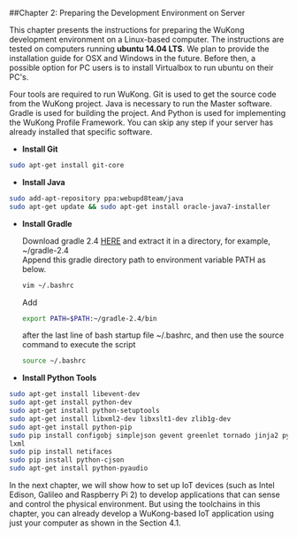 ##Chapter 2: Preparing the Development Environment on Server

<!--- (博文-testing, 振豪-format) --->
<!--
This chapter presents the instructions for preparing the WuKong development environment. To make it easy for readers to learn WuKong without connecting to any IoT device, we show in **[Step 1](Ch2_For_Laptops.md)** how to install WuKong and start WuKong applications using only virtualized devices on computers. In **[Step 2](Ch2_For_Laptops_&_Development_Boards.md)**, we show how to set up IoT devices (such as Intel Edison, Galileo and Raspberry Pi 2) to design applications that can sense and control the physical environment. 
   
In the following discussion, our instructions are specific to computers running **ubuntu 14.04 LTS**. We plan to provide the installation guide for OSX and Windows in the future. Before then, a possible option for laptop users is to install Virtualbox to run ubuntu on laptops.
-->

This chapter presents the instructions for preparing the WuKong development environment on a Linux-based computer. The instructions are tested on computers running **ubuntu 14.04 LTS**. We plan to provide the installation guide for OSX and Windows in the future. Before then, a possible option for PC users is to install Virtualbox to run ubuntu on their PC's. 

Four tools are required to run WuKong. Git is used to get the source code from the WuKong project. Java is necessary to run the Master software. Gradle is used for building the project.
And Python is used for implementing the WuKong Profile Framework. You can skip any step if your server has already installed that specific software.

* **Install Git**   
```bash
sudo apt-get install git-core
```
  
* **Install Java**  
```bash
sudo add-apt-repository ppa:webupd8team/java
sudo apt-get update && sudo apt-get install oracle-java7-installer
```
  
* **Install Gradle**  

  Download gradle 2.4 [HERE](https://services.gradle.org/distributions/gradle-2.4-all.zip) and extract it in a directory, for example, ~/gradle-2.4  
  Append this gradle directory path to environment variable PATH as below.  
  
  ```bash  
  vim ~/.bashrc  
  ```
  
  Add 
  
  ```bash
  export PATH=$PATH:~/gradle-2.4/bin
  ```
  
  after the last line of bash startup file ~/.bashrc, and then use the source command to execute the script  

  ```bash  
  source ~/.bashrc
  ``` 

* **Install Python Tools**  
```bash  
sudo apt-get install libevent-dev  
sudo apt-get install python-dev  
sudo apt-get install python-setuptools  
sudo apt-get install libxml2-dev libxslt1-dev zlib1g-dev  
sudo apt-get install python-pip 
sudo pip install configobj simplejson gevent greenlet tornado jinja2 pyserial \
lxml  
sudo pip install netifaces  
sudo pip install python-cjson  
sudo apt-get install python-pyaudio  
```

In the next chapter, we will show how to set up IoT devices (such as Intel Edison, Galileo and Raspberry Pi 2) to develop applications that can sense and control the physical environment. But using the toolchains in this chapter, you can already develop a WuKong-based IoT application using just your computer as shown in the Section 4.1.